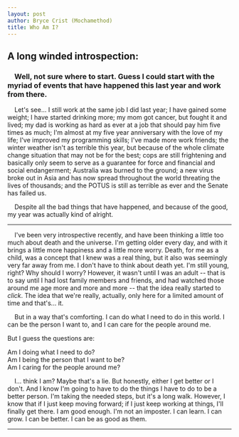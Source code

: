 ```yaml
---
layout: post
author: Bryce Crist (Mochamethod)
title: Who Am I?
--- 
```

## A long winded introspection:
### &nbsp;&nbsp;&nbsp;&nbsp;Well, not sure where to start. Guess I could start with the myriad of events that have happened this last year and work from there.  

&nbsp;&nbsp;&nbsp;&nbsp;Let's see... I still work at the same job I did last year; I have gained some weight; I have started drinking more; my mom got cancer, but fought it and lived; my dad is working as hard as ever at a job that should pay him five times as much; I'm almost at my five year anniversary with the love of my life; I've improved my programming skills; I've made more work friends; the winter weather isn't as terrible this year, but because of the whole climate change situation that may not be for the best; cops are still frightening and basically only seem to serve as a guarantee for force and financial and social endangerment; Australia was burned to the ground; a new virus broke out in Asia and has now spread throughout the world threating the lives of thousands; and the POTUS is still as terrible as ever and the Senate has failed us. 

&nbsp;&nbsp;&nbsp;&nbsp;Despite all the bad things that have happened, and because of the good, my year was actually kind of alright.   

-----

&nbsp;&nbsp;&nbsp;&nbsp;I've been very introspective recently, and have been thinking a little too much about death and the universe. I'm getting older every day, and with it brings a little more happiness and a little more worry. Death, for me as a child, was a concept that I knew was a real thing, but it also was seemingly very far away from me. I don't have to think about death yet. I'm still young, right? Why should I worry? However, it wasn't until I was an adult -- that is to say until I had lost family members and friends, and had watched those around me age more and more and more -- that the idea really started to *click*. The idea that we're really, actually, only here for a limited amount of time and that's... it.  

&nbsp;&nbsp;&nbsp;&nbsp;But in a way that's comforting. I can do what I need to do in this world. I can be the person I want to, and I can care for the people around me.   

But I guess the questions are:

Am I doing what I need to do?   
Am I being the person that I want to be?   
Am I caring for the people around me?  

&nbsp;&nbsp;&nbsp;&nbsp;I... think I am? Maybe that's a lie. But honestly, either I get better or I don't. And I know I'm going to have to do the things I have to do to be a better person. I'm taking the needed steps, but it's a long walk. However, I know that if I just keep moving forward; if I just keep working at things, I'll finally get there. I am good enough. I'm not an imposter. I can learn. I can grow. I can be better. I can be as good as them.

-----
